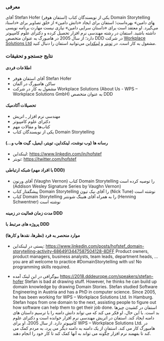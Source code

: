 ### معرفی
آقای Stefan Hofer (استفان هوفر) یکی از نویسندگان کتاب Domain Storytelling است؛ استفان برای ایجاد «دانش دامین» از خلق تصاویر برای «داستان‎های دامین» بهره می‌گیرد. او معتقد است برای «داستان سرایی دامین» نیازی نیست مهارت برنامه نویسی داشته باشید.
استفان در رشته مهندسی نرم افزار  تحصیل کرده و دکترای علوم کامپیوتر دارد؛ از سال 2005 در هامبورگ به عنوان متخصص DDD در شرکت [Workplace Solutions Ltd](https://www.wps.de/en) مشغول به کار است.
در [تویتر](https://twitter.com/hofstef) و [لینکداین](https://www.linkedin.com/in/hofstef) می‌توانید استفان را دنبال کنید.

### نتایج جستجو و تحقیقات
#### اطلاعات فردی
* آقای استفان هوفر Stefan Hofer
* ساکن هامبورگ در آلمان
* مشغول به کار در شرکت  Workplace Solutions (About Us - WPS – Workplace Solutions GmbH) به عنوان متخصص DDD 

#### تحصیلات آکادمیک 
* مهندسی نرم افزار ـ اتریش
* دکترای علوم کامپیوتر
* کتاب‌ها و مقالات مهم 
* یکی از نویسندگان کتاب Domain Storytelling

#### رسانه ها (وب نوشت، لینکداین، تویتر، ایمیل، گیت هاب و...)
* لینکداین:  https://www.linkedin.com/in/hofstef
* تویتر: https://twitter.com/hofstef

#### شبکه ارتباطی (با افراد مهم DDD)
* آقای ورنون (Vaughn Vernon) کتاب Domain Storytelling را توصیه کرده است (Addison Wesley Signature Series by Vaughn Vernon)
* پیشگفتار کتاب Domain Storytelling را آقای نیک تیون (Nick Tune) نوشته است
* کتاب Domain Storytelling را به همراه آقای هنینگ شونتنر (Henning Schwentner) نوشته است

#### مدت زمان فعالیت در زمینه DDD

#### پروژه های مرتبط با DDD

#### موارد منحصر به فرد (نظرها، نقدها و کارها)  
* پستی در لینکداین:
https://www.linkedin.com/posts/hofstef_domain-storytelling-activity-6864913447587504128-8DFF
Product owners, product managers, business analysts, team leads, department heads, ... you are all welcome to practice #DomainStorytelling with us! No programming skills required.

* بیوگرافی در این لینک آمده   https://2018.dddeurope.com/speakers/stefan-hofer
Stefan is bad at drawing stuff. However, he thinks he can build up domain knowledge by drawing Domain Stories. Stefan studied Software Engineering in Austria and has a PhD in computer science. Since 2005, he has been working for WPS – Workplace Solutions Ltd. In Hamburg. Stefan hops from one domain to the next, assisting people to figure out how software can help them to get their job done.
استفان در کشیدن چیزها بد است. با این حال، او فکر می کند که می تواند دانش دامنه را با ترسیم داستان های دامنه ایجاد کند. استفان در اتریش مهندسی نرم افزار خوانده است و دکترای علوم کامپیوتر دارد. از سال 2005، او برای WPS – Workplace Solutions Ltd. در هامبورگ کار می کند. استفان از یک دامنه به دامنه دیگر می پرد،
به مردم کمک می کند تا بفهمند نرم افزار چگونه می تواند به آنها کمک کند تا کار خود را انجام دهند.




